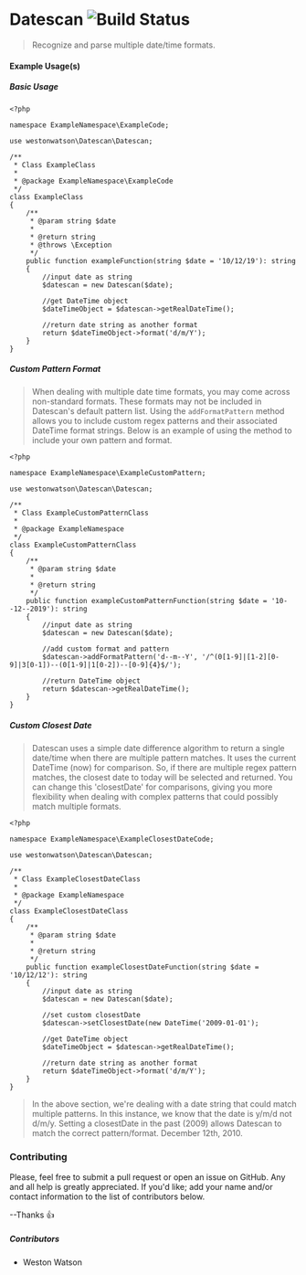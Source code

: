 # Datescan ![Build Status](https://travis-ci.org/westonwatson/datescan.svg?branch=master)
> Recognize and parse multiple date/time formats.

#### Example Usage(s)
##### Basic Usage
```
<?php

namespace ExampleNamespace\ExampleCode;

use westonwatson\Datescan\Datescan;

/**
 * Class ExampleClass
 *
 * @package ExampleNamespace\ExampleCode
 */
class ExampleClass
{
    /**
     * @param string $date
     *
     * @return string
     * @throws \Exception
     */
    public function exampleFunction(string $date = '10/12/19'): string
    {
        //input date as string
        $datescan = new Datescan($date);

        //get DateTime object
        $dateTimeObject = $datescan->getRealDateTime();

        //return date string as another format
        return $dateTimeObject->format('d/m/Y');
    }
}
```

##### Custom Pattern Format
> When dealing with multiple date time formats, you may come across non-standard formats. These formats may not be included in Datescan's default pattern list. Using the `addFormatPattern` method allows you to include custom regex patterns and their associated DateTime format strings. Below is an example of using the method to include your own pattern and format.
```
<?php

namespace ExampleNamespace\ExampleCustomPattern;

use westonwatson\Datescan\Datescan;

/**
 * Class ExampleCustomPatternClass
 *
 * @package ExampleNamespace
 */
class ExampleCustomPatternClass
{
    /**
     * @param string $date
     *
     * @return string
     */
    public function exampleCustomPatternFunction(string $date = '10--12--2019'): string
    {
        //input date as string
        $datescan = new Datescan($date);

        //add custom format and pattern
        $datescan->addFormatPattern('d--m--Y', '/^(0[1-9]|[1-2][0-9]|3[0-1])--(0[1-9]|1[0-2])--[0-9]{4}$/');

        //return DateTime object
        return $datescan->getRealDateTime();
    }
}       
```

##### Custom Closest Date
> Datescan uses a simple date difference algorithm to return a single date/time when there are multiple pattern matches. It uses the current DateTime (now) for comparison. So, if there are multiple regex pattern matches, the closest date to today will be selected and returned. You can change this 'closestDate' for comparisons, giving you more flexibility when dealing with complex patterns that could possibly match multiple formats.

```
<?php

namespace ExampleNamespace\ExampleClosestDateCode;

use westonwatson\Datescan\Datescan;

/**
 * Class ExampleClosestDateClass
 *
 * @package ExampleNamespace
 */
class ExampleClosestDateClass
{
    /**
     * @param string $date
     *
     * @return string
     */
    public function exampleClosestDateFunction(string $date = '10/12/12'): string
    {
        //input date as string
        $datescan = new Datescan($date);

        //set custom closestDate
        $datescan->setClosestDate(new DateTime('2009-01-01');

        //get DateTime object
        $dateTimeObject = $datescan->getRealDateTime();

        //return date string as another format
        return $dateTimeObject->format('d/m/Y');
    }
}
```

> In the above section, we're dealing with a date string that could match multiple patterns. In this instance, we know that the date is y/m/d not d/m/y. Setting a closestDate in the past (2009) allows Datescan to match the correct pattern/format. December 12th, 2010.

### Contributing

Please, feel free to submit a pull request or open an issue on GitHub. Any and all help is greatly appreciated. If you'd like; add your name and/or contact information to the list of contributors below. 

--Thanks 👍 

##### Contributors 
 * Weston Watson 
